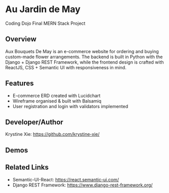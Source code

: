 # Au Jardin de May
  Coding Dojo Final MERN Stack Project

## Overview
  Aux Bouquets De May is an e-commerce website for ordering and buying custom-made flower arrangements. The backend is built in Python with the Django + Django REST Framework, while the frontend design is crafted with ReactJS, CSS + Semantic UI with responsiveness in mind.
  
## Features
  * E-commerce ERD created with Lucidchart
  * Wireframe organised & built with Balsamiq
  * User registration and login with validators implemented

## Developer/Author
Krystine Xie: https://github.com/krystine-xie/

## Demos

## Related Links
  * Semantic-UI-React: https://react.semantic-ui.com/
  * Django REST Framework: https://www.django-rest-framework.org/

